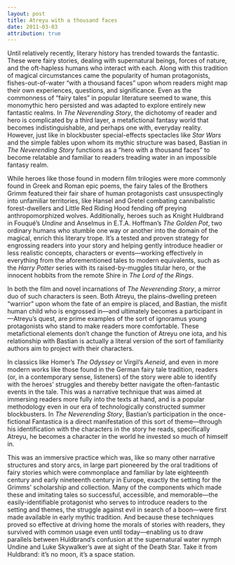 ```yaml
---
layout: post
title: Atreyu with a thousand faces
date: 2011-03-03
attribution: true
---
```

Until relatively recently, literary history has trended towards the fantastic. These were fairy stories, dealing with supernatural beings, forces of nature, and the oft-hapless humans who interact with each. Along with this tradition of magical circumstances came the popularity of human protagonists, fishes-out-of-water “with a thousand faces” upon whom readers might map their own experiences, questions, and significance. Even as the commonness of “fairy tales” in popular literature seemed to wane, this monomythic hero persisted and was adapted to explore entirely new fantastic realms. In *The Neverending Story*, the dichotomy of reader and hero is complicated by a third layer, a metafictional fantasy world that becomes indistinguishable, and perhaps one with, everyday reality. However, just like in blockbuster special-effects spectacles like *Star Wars* and the simple fables upon whom its mythic structure was based, Bastian in *The Neverending Story* functions as a “hero with a thousand faces” to become relatable and familiar to readers treading water in an impossible fantasy realm.

While heroes like those found in modern film trilogies were more commonly found in Greek and Roman epic poems, the fairy tales of the Brothers Grimm featured their fair share of human protagonists cast unsuspectingly into unfamiliar territories, like Hansel and Gretel combating cannibalistic forest-dwellers and Little Red Riding Hood fending off preying anthropomorphized wolves. Additionally, heroes such as Knight Huldbrand in Fouqué’s *Undine* and Anselmus in E.T.A. Hoffman’s *The Golden Pot*, two ordinary humans who stumble one way or another into the domain of the magical, enrich this literary trope. It’s a tested and proven strategy for engrossing readers into your story and helping gently introduce headier or less realistic concepts, characters or events—working effectively in everything from the aforementioned tales to modern equivalents, such as the *Harry Potter* series with its raised-by-muggles titular hero, or the innocent hobbits from the remote Shire in *The Lord of the Rings*.

In both the film and novel incarnations of *The Neverending Story*, a mirror duo of such characters is seen. Both Atreyu, the plains-dwelling preteen “warrior” upon whom the fate of an empire is placed, and Bastian, the misfit human child who is engrossed in—and ultimately becomes a participant in—Atreyu’s quest, are prime examples of the sort of ignoramus young protagonists who stand to make readers more comfortable. These metafictional elements don’t change the function of Atreyu one iota, and his relationship with Bastian is actually a literal version of the sort of familiarity authors aim to project with their characters.

In classics like Homer’s *The Odyssey* or Virgil’s *Aeneid*, and even in more modern works like those found in the German fairy tale tradition, readers (or, in a contemporary sense, listeners) of the story were able to identify with the heroes’ struggles and thereby better navigate the often-fantastic events in the tale. This was a narrative technique that was aimed at immersing readers more fully into the texts at hand, and is a popular methodology even in our era of technologically constructed summer blockbusters. In *The Neverending Story*, Bastian’s participation in the once-fictional Fantastica is a direct manifestation of this sort of theme—through his identification with the characters in the story he reads, specifically Atreyu, he becomes a character in the world he invested so much of himself in.

This was an immersive practice which was, like so many other narrative structures and story arcs, in large part pioneered by the oral traditions of fairy stories which were commonplace and familiar by late eighteenth century and early nineteenth century in Europe, exactly the setting for the Grimms’ scholarship and collection. Many of the components which made these and imitating tales so successful, accessible, and memorable—the easily-identifiable protagonist who serves to introduce readers to the setting and themes, the struggle against evil in search of a boon—were first made available in early mythic tradition. And because these techniques proved so effective at driving home the morals of stories with readers, they survived with common usage even until today—enabling us to draw parallels between Huldbrand’s confusion at the supernatural water nymph Undine and Luke Skywalker’s awe at sight of the Death Star. Take it from Huldbrand: it’s no moon, it’s a space station.